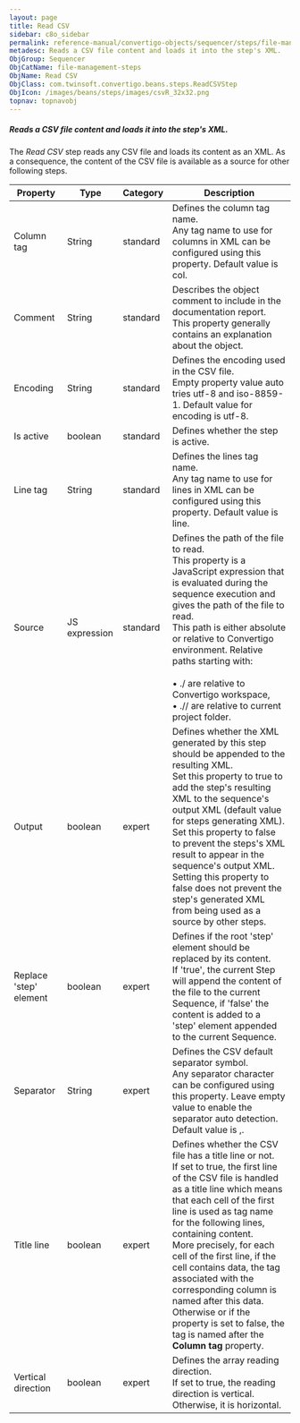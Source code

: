 ```yaml
---
layout: page
title: Read CSV
sidebar: c8o_sidebar
permalink: reference-manual/convertigo-objects/sequencer/steps/file-management-steps/read-csv/
metadesc: Reads a CSV file content and loads it into the step's XML.    The  Read CSV  step reads any CSV file and loads its content as an XML. As a consequence
ObjGroup: Sequencer
ObjCatName: file-management-steps
ObjName: Read CSV
ObjClass: com.twinsoft.convertigo.beans.steps.ReadCSVStep
ObjIcon: /images/beans/steps/images/csvR_32x32.png
topnav: topnavobj
---
```

##### Reads a CSV file content and loads it into the step's XML. 

The <i>Read CSV</i> step reads any CSV file and loads its content as an XML. As a consequence, the content of the CSV file is available as a source for other following steps.

Property | Type | Category | Description
--- | --- | --- | ---
Column tag | String | standard | Defines the column tag name.<br/>Any tag name to use for columns in XML can be configured using this property. Default value is <span class="computer">col</span>.
Comment | String | standard | Describes the object comment to include in the documentation report.<br/>This property generally contains an explanation about the object.
Encoding | String | standard | Defines the encoding used in the CSV file.<br/>Empty property value auto tries <span class="computer">utf-8</span> and <span class="computer">iso-8859-1</span>. Default value for encoding is <span class="computer">utf-8</span>.
Is active | boolean | standard | Defines whether the step is active.
Line tag | String | standard | Defines the lines tag name.<br/>Any tag name to use for lines in XML can be configured using this property. Default value is <span class="computer">line</span>.
Source | JS expression | standard | Defines the path of the file to read.<br/>This property is a JavaScript expression that is evaluated during the sequence execution and gives the path of the file to read. <br/>This path is either absolute or relative to Convertigo environment. Relative paths starting with:<br/><br/>• <span class="computer">./</span> are relative to Convertigo workspace,<br/>• <span class="computer">.//</span> are relative to current project folder. <br/>
Output | boolean | expert | Defines whether the XML generated by this step should be appended to the resulting XML.<br/>Set this property to <span class="computer">true</span> to add the step's resulting XML to the sequence's output XML (default value for steps generating XML). Set this property to <span class="computer">false</span> to prevent the steps's XML result to appear in the sequence's output XML.<br/>Setting this property to <span class="computer">false</span> does not prevent the step's generated XML from being used as a source by other steps.
Replace 'step' element | boolean | expert | Defines if the root 'step' element should be replaced by its content.<br/>If 'true', the current Step will append the content of the file to the current Sequence, if 'false' the content is added to a 'step' element appended to the current Sequence.
Separator | String | expert | Defines the CSV default separator symbol.<br/>Any separator character can be configured using this property. Leave empty value to enable the separator auto detection. Default value is <span class="computer">,</span>.
Title line | boolean | expert | Defines whether the CSV file has a title line or not.<br/>If set to <span class="computer">true</span>, the first line of the CSV file is handled as a title line which means that each cell of the first line is used as tag name for the following lines, containing content. <br/>More precisely, for each cell of the first line, if the cell contains data, the tag associated with the corresponding column is named after this data. Otherwise or if the property is set to <span class="computer">false</span>, the tag is named after the <b>Column tag</b> property.
Vertical direction | boolean | expert | Defines the array reading direction.<br/>If set to <span class="computer">true</span>, the reading direction is vertical. Otherwise, it is horizontal.
